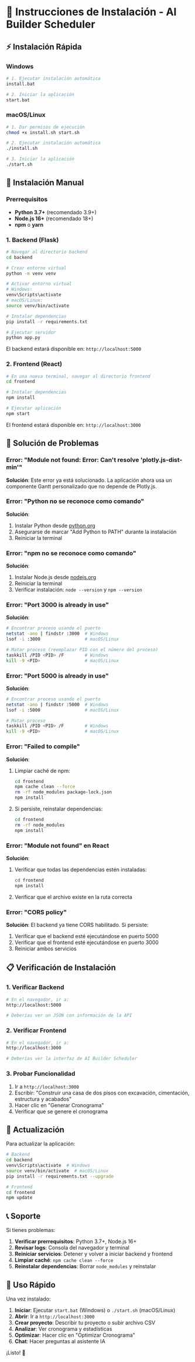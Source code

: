 # 🚀 Instrucciones de Instalación - AI Builder Scheduler

## ⚡ Instalación Rápida

### Windows
```bash
# 1. Ejecutar instalación automática
install.bat

# 2. Iniciar la aplicación
start.bat
```

### macOS/Linux
```bash
# 1. Dar permisos de ejecución
chmod +x install.sh start.sh

# 2. Ejecutar instalación automática
./install.sh

# 3. Iniciar la aplicación
./start.sh
```

## 🔧 Instalación Manual

### Prerrequisitos
- **Python 3.7+** (recomendado 3.9+)
- **Node.js 16+** (recomendado 18+)
- **npm** o **yarn**

### 1. Backend (Flask)

```bash
# Navegar al directorio backend
cd backend

# Crear entorno virtual
python -m venv venv

# Activar entorno virtual
# Windows:
venv\Scripts\activate
# macOS/Linux:
source venv/bin/activate

# Instalar dependencias
pip install -r requirements.txt

# Ejecutar servidor
python app.py
```

El backend estará disponible en: `http://localhost:5000`

### 2. Frontend (React)

```bash
# En una nueva terminal, navegar al directorio frontend
cd frontend

# Instalar dependencias
npm install

# Ejecutar aplicación
npm start
```

El frontend estará disponible en: `http://localhost:3000`

## 🐛 Solución de Problemas

### Error: "Module not found: Error: Can't resolve 'plotly.js-dist-min'"

**Solución**: Este error ya está solucionado. La aplicación ahora usa un componente Gantt personalizado que no depende de Plotly.js.

### Error: "Python no se reconoce como comando"

**Solución**:
1. Instalar Python desde [python.org](https://python.org)
2. Asegurarse de marcar "Add Python to PATH" durante la instalación
3. Reiniciar la terminal

### Error: "npm no se reconoce como comando"

**Solución**:
1. Instalar Node.js desde [nodejs.org](https://nodejs.org)
2. Reiniciar la terminal
3. Verificar instalación: `node --version` y `npm --version`

### Error: "Port 3000 is already in use"

**Solución**:
```bash
# Encontrar proceso usando el puerto
netstat -ano | findstr :3000  # Windows
lsof -i :3000                 # macOS/Linux

# Matar proceso (reemplazar PID con el número del proceso)
taskkill /PID <PID> /F        # Windows
kill -9 <PID>                 # macOS/Linux
```

### Error: "Port 5000 is already in use"

**Solución**:
```bash
# Encontrar proceso usando el puerto
netstat -ano | findstr :5000  # Windows
lsof -i :5000                 # macOS/Linux

# Matar proceso
taskkill /PID <PID> /F        # Windows
kill -9 <PID>                 # macOS/Linux
```

### Error: "Failed to compile"

**Solución**:
1. Limpiar caché de npm:
   ```bash
   cd frontend
   npm cache clean --force
   rm -rf node_modules package-lock.json
   npm install
   ```

2. Si persiste, reinstalar dependencias:
   ```bash
   cd frontend
   rm -rf node_modules
   npm install
   ```

### Error: "Module not found" en React

**Solución**:
1. Verificar que todas las dependencias estén instaladas:
   ```bash
   cd frontend
   npm install
   ```

2. Verificar que el archivo existe en la ruta correcta

### Error: "CORS policy"

**Solución**: El backend ya tiene CORS habilitado. Si persiste:
1. Verificar que el backend esté ejecutándose en puerto 5000
2. Verificar que el frontend esté ejecutándose en puerto 3000
3. Reiniciar ambos servicios

## 📋 Verificación de Instalación

### 1. Verificar Backend
```bash
# En el navegador, ir a:
http://localhost:5000

# Deberías ver un JSON con información de la API
```

### 2. Verificar Frontend
```bash
# En el navegador, ir a:
http://localhost:3000

# Deberías ver la interfaz de AI Builder Scheduler
```

### 3. Probar Funcionalidad
1. Ir a `http://localhost:3000`
2. Escribir: "Construir una casa de dos pisos con excavación, cimentación, estructura y acabados"
3. Hacer clic en "Generar Cronograma"
4. Verificar que se genere el cronograma

## 🔄 Actualización

Para actualizar la aplicación:

```bash
# Backend
cd backend
venv\Scripts\activate  # Windows
source venv/bin/activate  # macOS/Linux
pip install -r requirements.txt --upgrade

# Frontend
cd frontend
npm update
```

## 📞 Soporte

Si tienes problemas:

1. **Verificar prerrequisitos**: Python 3.7+, Node.js 16+
2. **Revisar logs**: Consola del navegador y terminal
3. **Reiniciar servicios**: Detener y volver a iniciar backend y frontend
4. **Limpiar caché**: `npm cache clean --force`
5. **Reinstalar dependencias**: Borrar `node_modules` y reinstalar

## 🎯 Uso Rápido

Una vez instalado:

1. **Iniciar**: Ejecutar `start.bat` (Windows) o `./start.sh` (macOS/Linux)
2. **Abrir**: Ir a `http://localhost:3000`
3. **Crear proyecto**: Describir tu proyecto o subir archivo CSV
4. **Analizar**: Ver cronograma y estadísticas
5. **Optimizar**: Hacer clic en "Optimizar Cronograma"
6. **Chat**: Hacer preguntas al asistente IA

¡Listo! 🚀
